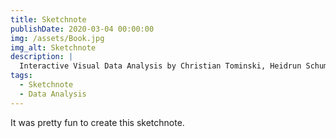 ```yaml
---
title: Sketchnote
publishDate: 2020-03-04 00:00:00
img: /assets/Book.jpg
img_alt: Sketchnote
description: |
  Interactive Visual Data Analysis by Christian Tominski, Heidrun Schumann (AK Peters)
tags:
  - Sketchnote
  - Data Analysis
---
```


It was pretty fun to create this sketchnote.